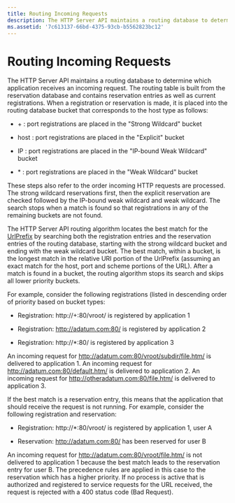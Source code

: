 ```yaml
---
title: Routing Incoming Requests
description: The HTTP Server API maintains a routing database to determine which application receives an incoming request.
ms.assetid: '7c613137-66bd-4375-93cb-b5562823bc12'
---
```


# Routing Incoming Requests

The HTTP Server API maintains a routing database to determine which application receives an incoming request. The routing table is built from the reservation database and contains reservation entries as well as current registrations. When a registration or reservation is made, it is placed into the routing database bucket that corresponds to the host type as follows:

-   \+ : port registrations are placed in the "Strong Wildcard" bucket

-   host : port registrations are placed in the "Explicit" bucket

-   IP : port registrations are placed in the "IP-bound Weak Wildcard" bucket

-   \* : port registrations are placed in the "Weak Wildcard" bucket

These steps also refer to the order incoming HTTP requests are processed. The strong wildcard reservations first, then the explicit reservation are checked followed by the IP-bound weak wildcard and weak wildcard. The search stops when a match is found so that registrations in any of the remaining buckets are not found.

The HTTP Server API routing algorithm locates the best match for the [UrlPrefix](urlprefix-strings.md) by searching both the registration entries and the reservation entries of the routing database, starting with the strong wildcard bucket and ending with the weak wildcard bucket. The best match, within a bucket, is the longest match in the relative URI portion of the UrlPrefix (assuming an exact match for the host, port and scheme portions of the URL). After a match is found in a bucket, the routing algorithm stops its search and skips all lower priority buckets.

For example, consider the following registrations (listed in descending order of priority based on bucket types:

-   Registration: http://+:80/vroot/ is registered by application 1

-   Registration: http://adatum.com:80/ is registered by application 2

-   Registration: http://\*:80/ is registered by application 3

An incoming request for http://adatum.com:80/vroot/subdir/file.htm/ is delivered to application 1. An incoming request for http://adatum.com:80/default.htm/ is delivered to application 2. An incoming request for http://otheradatum.com:80/file.htm/ is delivered to application 3.

If the best match is a reservation entry, this means that the application that should receive the request is not running. For example, consider the following registration and reservation:

-   Registration: http://\*:80/vroot/ is registered by application 1, user A

-   Reservation: http://adatum.com:80/ has been reserved for user B

An incoming request for http://adatum.com:80/vroot/file.htm/ is not delivered to application 1 because the best match leads to the reservation entry for user B. The precedence rules are applied in this case to the reservation which has a higher priority. If no process is active that is authorized and registered to service requests for the URL received, the request is rejected with a 400 status code (Bad Request).

 

 




